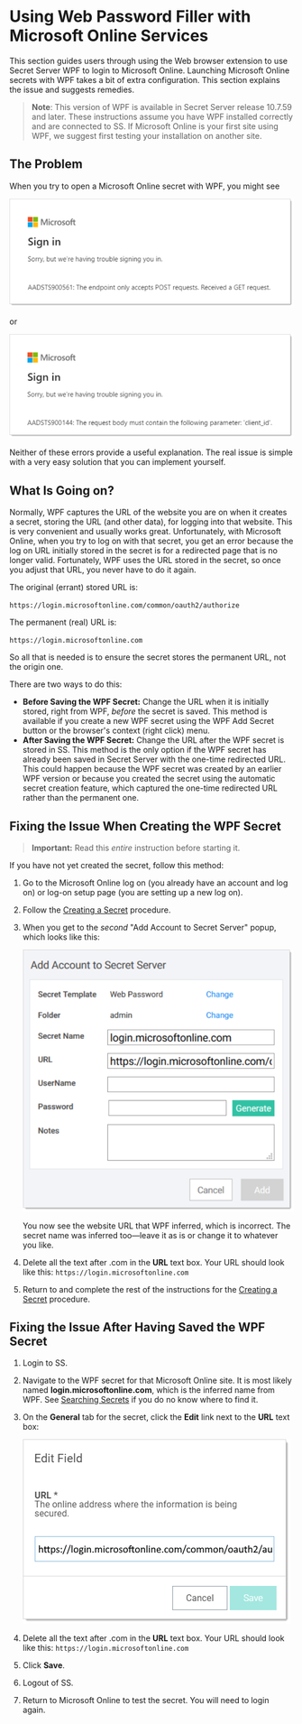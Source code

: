 [title]: # (Microsoft Online Services)
[tags]: # (troubleshooting)
[priority]: # (30)
# Using Web Password Filler with Microsoft Online Services

This section guides users through using the Web browser extension to use Secret Server WPF to login to Microsoft Online. Launching Microsoft Online secrets with WPF takes a bit of extra configuration. This section explains the issue and suggests remedies.

> **Note**:
>This version of WPF is available in Secret Server release 10.7.59 and later.
>These instructions assume you have WPF installed correctly and are connected to SS. If Microsoft Online is your first site using WPF, we suggest first testing your installation on another site.

## The Problem

When you try to open a Microsoft Online secret with WPF, you might see

![image-20191212113343891](images/image-20191212113343891.png)

or

![image-20191212113913589](images/image-20191212113913589.png)

Neither of these errors provide a useful explanation. The real issue is simple with a very easy solution that you can implement yourself.

## What Is Going on?

Normally, WPF captures the URL of the website you are on when it creates a secret, storing the URL (and other data), for logging into that website. This is very convenient and usually works great. Unfortunately, with Microsoft Online, when you try to log on with that secret, you get an error because the log on URL initially stored in the secret is for a redirected page that is no longer valid. Fortunately, WPF uses the URL stored in the secret, so once you adjust that URL, you never have to do it again.

The original (errant) stored URL is:

`https://login.microsoftonline.com/common/oauth2/authorize`

The permanent (real) URL is:

 `https://login.microsoftonline.com`

So all that is needed is to ensure the secret stores the permanent URL, not the origin one.

There are two ways to do this:

- **Before Saving the WPF Secret:** Change the URL when it is initially stored, right from WPF, *before* the secret is saved. This method is available if you create a new WPF secret using the WPF Add Secret button or the browser's context (right click) menu.
- **After Saving the WPF Secret:** Change the URL after the WPF secret is stored in SS. This method is the only option if the WPF secret has already been saved in Secret Server with the one-time redirected URL. This could happen because the WPF secret was created by an earlier WPF version or because you created the secret using the automatic secret creation feature, which captured the one-time redirected URL rather than the permanent one.

## Fixing the Issue When Creating the WPF Secret

> **Important:** Read this *entire* instruction before starting it.

If you have not yet created the secret, follow this method:

1. Go to the Microsoft Online log on (you already have an account and log on) or log-on setup page (you are setting up a new log on).
1. Follow the [Creating a Secret](../../ss/10.8.0/secret-management/procedures/creating-secrets/index.md) procedure.
1. When you get to the *second* "Add Account to Secret Server" popup, which looks like this:

   ![image-20191212114103031](images/image-20191212114103031.png)

   You now see the website URL that WPF inferred, which is incorrect. The secret name was inferred too—leave it as is or change it to whatever you like.

1. Delete all the text after .com in the **URL** text box. Your URL should look like this: `https://login.microsoftonline.com`
1. Return to and complete the rest of the instructions for the [Creating a Secret](../../ss/10.8.0/secret-management/procedures/creating-secrets/index.md) procedure.

## Fixing the Issue After Having Saved the WPF Secret

1. Login to SS.
1. Navigate to the WPF secret for that Microsoft Online site. It is most likely named **login.microsoftonline.com**, which is the inferred name from WPF. See [Searching Secrets](#searching-secrets) if you do no know where to find it.
1. On the **General** tab for the secret, click the **Edit** link next to the **URL** text box:

   ![image-20191213160815751](images/image-20191213160815751.png)
1. Delete all the text after .com in the **URL** text box. Your URL should look like this: `https://login.microsoftonline.com`
1. Click __Save__.
1. Logout of SS.
1. Return to Microsoft Online to test the secret. You will need to login again.
